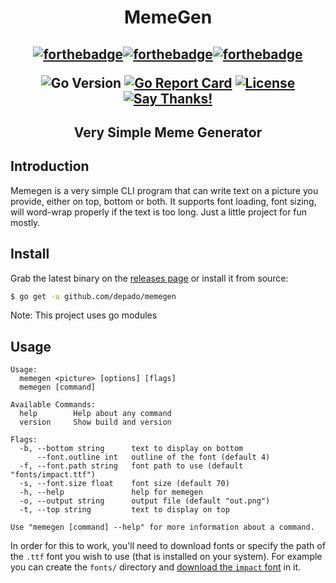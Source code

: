<h1 align="center">MemeGen</h1>
<h2 align="center">

  [![forthebadge](https://forthebadge.com/images/badges/made-with-go.svg)](https://forthebadge.com)[![forthebadge](https://forthebadge.com/images/badges/built-with-love.svg)](https://forthebadge.com)[![forthebadge](https://forthebadge.com/images/badges/uses-badges.svg)](https://forthebadge.com)

  ![Go Version](https://img.shields.io/badge/Go%20Version-latest-brightgreen.svg)
  [![Go Report Card](https://goreportcard.com/badge/github.com/depado/memegen)](https://goreportcard.com/report/github.com/depado/memegen)
  [![License](https://img.shields.io/badge/license-MIT-blue.svg)](https://github.com/depado/memegen/blob/master/LICENSE)
  [![Say Thanks!](https://img.shields.io/badge/Say%20Thanks-!-1EAEDB.svg)](https://saythanks.io/to/Depado)

</h2>

<h2 align="center">Very Simple Meme Generator</h2>

## Introduction

Memegen is a very simple CLI program that can write text on a picture you
provide, either on top, bottom or both. It supports font loading, font sizing,
will word-wrap properly if the text is too long. Just a little project for fun
mostly.

## Install

Grab the latest binary on the [releases page](https://github.com/depado/memegen/releases)
or install it from source:

```sh
$ go get -u github.com/depado/memegen
```

Note: This project uses go modules

## Usage

```
Usage:
  memegen <picture> [options] [flags]
  memegen [command]

Available Commands:
  help        Help about any command
  version     Show build and version

Flags:
  -b, --bottom string      text to display on bottom
      --font.outline int   outline of the font (default 4)
  -f, --font.path string   font path to use (default "fonts/impact.ttf")
  -s, --font.size float    font size (default 70)
  -h, --help               help for memegen
  -o, --output string      output file (default "out.png")
  -t, --top string         text to display on top

Use "memegen [command] --help" for more information about a command.
```

In order for this to work, you'll need to download fonts or specify the path
of the `.ttf` font you wish to use (that is installed on your system). For
example you can create the `fonts/` directory and
[download the `impact` font](https://www.wfonts.com/font/impact) in it.
